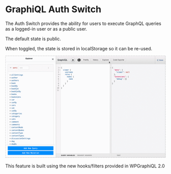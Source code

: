 # GraphiQL Auth Switch

The Auth Switch provides the ability for users to execute GraphQL queries
as a logged-in user or as a public user.

The default state is public.

When toggled, the state is stored in localStorage so it can be re-used.

![Screen Recording of WPGraphiQL 2 in action](../../img/graphiql-toggle-auth.gif)

This feature is built using the new hooks/filters provided in WPGraphiQL 2.0
